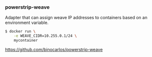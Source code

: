 ### powerstrip-weave

Adapter that can assign weave IP addresses to containers based on an environment variable.

```bash
$ docker run \
    -e WEAVE_CIDR=10.255.0.1/24 \
    mycontainer
```

https://github.com/binocarlos/powerstrip-weave